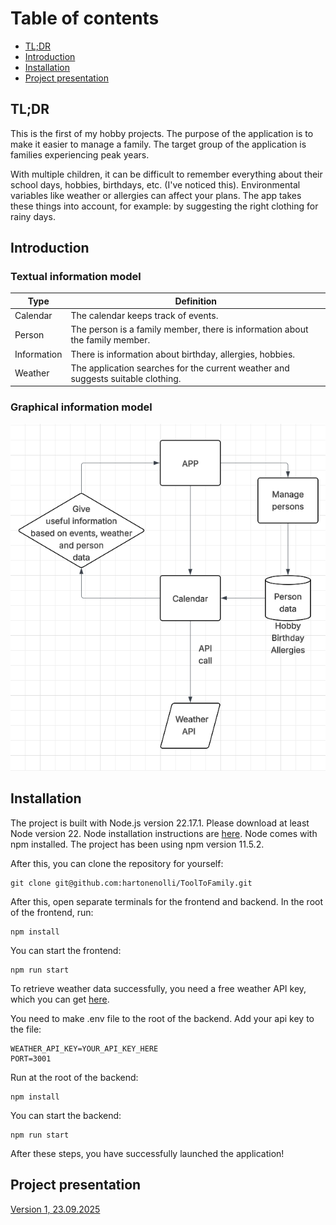 # Table of contents
- [TL;DR](#tldr)
- [Introduction](#introduction)
- [Installation](#installation)
- [Project presentation](#project)

## <a id="tldr"></a>TL;DR
This is the first of my hobby projects. The purpose of the application is to make it easier to manage a family. The target group of the application is families experiencing peak years.

With multiple children, it can be difficult to remember everything about their school days, hobbies, birthdays, etc. (I've noticed this). Environmental variables like weather or allergies can affect your plans. The app takes these things into account, for example: by suggesting the right clothing for rainy days.

## <a id="introduction"></a>Introduction
### Textual information model

| Type  | Definition |
| ------------- | ------------- |
| Calendar  | The calendar keeps track of events.  |
| Person  | The person is a family member, there is information about the family member.   |
| Information   | There is information about birthday, allergies, hobbies.   |
| Weather  | The application searches for the current weather and suggests suitable clothing.   |

### Graphical information model
![UML](https://github.com/hartonenolli/ToolToFamily/blob/main/frontend/src/pictures/UML.png?raw=true)

## <a id="installation"></a>Installation
The project is built with Node.js version 22.17.1. Please download at least Node version 22. Node installation instructions are [here](https://nodejs.org/en/download). Node comes with npm installed. The project has been using npm version 11.5.2.

After this, you can clone the repository for yourself:
```
git clone git@github.com:hartonenolli/ToolToFamily.git
```

After this, open separate terminals for the frontend and backend. In the root of the frontend, run:
```
npm install
```
You can start the frontend:
```
npm run start
```

To retrieve weather data successfully, you need a free weather API key, which you can get [here](https://www.weatherapi.com/).

You need to make .env file to the root of the backend. Add your api key to the file:
```
WEATHER_API_KEY=YOUR_API_KEY_HERE
PORT=3001
```

Run at the root of the backend:
```
npm install
```

You can start the backend:
```
npm run start
```

After these steps, you have successfully launched the application!

## <a id="project"></a>Project presentation
[Version 1, 23.09.2025](https://github.com/hartonenolli/ToolToFamily/blob/main/diary/version1.md)
